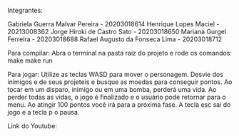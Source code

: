 Integrantes:<br>

Gabriela Guerra Malvar Pereira - 20203018614
Henrique Lopes Maciel - 20213008362
Jorge Hiroki de Castro Sato - 20203018650
Mariana Gurgel Ferreira - 20203018688
Rafael Augusto da Fonseca Lima - 20203018712

Para compilar:
Abra o terminal na pasta raiz do projeto e rode os comandos:
make
make run

Para jogar:
Utilize as teclas WASD para mover o personagem.
Desvie dos inimigos e de seus projeteis e busque as moedas para conseguir pontos.
Ao tocar em um disparo, inimigo ou em uma bomba, perderá uma vida.
Ao perder todas as vidas, o jogo é finalizado e o usuário pode retornar para o menu.
Ao atingir 100 pontos você irá para a próxima fase. 
A tecla esc sai do jogo e a tecla p o pausa.


Link do Youtube:
